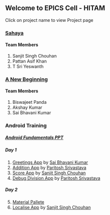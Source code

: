 ## Welcome to EPICS Cell - HITAM

Click on project name to view Project page

### [Sahaya](https://hitam-epics.github.io/sahaya/)

#### Team Members

1. Sanjit Singh Chouhan
2. Pattan Asif Khan
3. T Sri Yeswanth

### [A New Beginning](https://hitam-epics.github.io/a-new-beginning/)

#### Team Members

1. Biswajeet Panda
2. Akshay Kumar
3. Sai Bhavani Kumar


### Android Training

##### [Android Fundamentals PPT](https://github.com/HITAM-EPICS/hitam-epics.github.io/blob/master/Android.pdf)

##### Day 1
1. [Greetings App](https://github.com/HITAM-EPICS/Greetings-App) by [Sai Bhavani Kumar](https://github.com/sai-bhavani)
2. [Addition App](https://github.com/HITAM-EPICS/AdditionApplication) by [Paritosh Srivastava](https://github.com/paritosh9199)
3. [Score App](https://github.com/HITAM-EPICS/ScoreApplication) by [Sanjit Singh Chouhan](https://github.com/sanjitschouhan)
4. [Debug Division App](https://github.com/HITAM-EPICS/Division-App) by [Paritosh Srivastava](https://github.com/paritosh9199)

##### Day 2
5. [Material Pallete](https://www.materialpalette.com/)
6. [Localise App](/Localise) by [Sanjit Singh Chouhan](https://github.com/sanjitschouhan)
